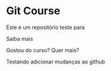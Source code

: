 # Git Course

Este é um repositório teste para

Saiba mais

Gostou do curso? Quer mais?

Testando adicionar mudanças ao github